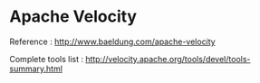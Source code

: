 # Apache Velocity
Reference : http://www.baeldung.com/apache-velocity

Complete tools list : http://velocity.apache.org/tools/devel/tools-summary.html 